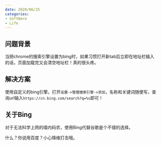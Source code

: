 ```yaml
---
date: 2020/06/25
categories:
- SoftWare
- Life
---
```


## 问题背景

当把chrome的搜索引擎设置为bing时，如果习惯打开新tab后立即在地址栏输入的话，页面加载完又会清空地址栏！真的很头疼。

## 解决方案

使用自定义的bing引擎。打开`设置->管理搜索引擎->添加`，名称和关键词随便写，查询url输入`https://cn.bing.com/search?q=%s`即可！

## 关于Bing

对于无法科学上网的墙内码农，使用Bing代替谷歌是个不错的选择。

什么？你说用百度？小心降维打击哦。
